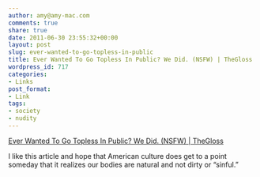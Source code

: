```yaml
---
author: amy@amy-mac.com
comments: true
share: true
date: 2011-06-30 23:55:32+00:00
layout: post
slug: ever-wanted-to-go-topless-in-public
title: Ever Wanted To Go Topless In Public? We Did. (NSFW) | TheGloss
wordpress_id: 717
categories:
- Links
post_format:
- Link
tags:
- society
- nudity
---
```


[Ever Wanted To Go Topless In Public? We Did. (NSFW) | TheGloss](http://thegloss.com/beauty/sunday-in-the-park-with-boobs/)

I like this article and hope that American culture does get to a point someday that it realizes our bodies are natural and not dirty or “sinful.”


